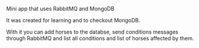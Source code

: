Mini app that uses RabbitMQ and MongoDB

It was created for learning and to checkout MongoDB.

With it you can add horses to the databse, send conditions messages through RabbitMQ 
and list all conditions and list of horses affected by them.
